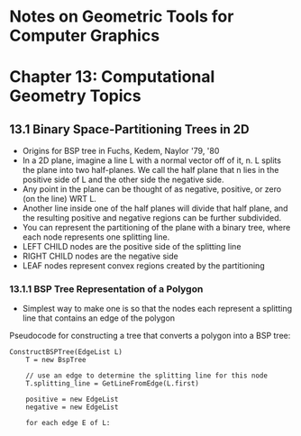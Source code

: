 # Notes on Geometric Tools for Computer Graphics

# Chapter 13: Computational Geometry Topics

## 13.1 Binary Space-Partitioning Trees in 2D

* Origins for BSP tree in Fuchs, Kedem, Naylor '79, '80
* In a 2D plane, imagine a line L with a normal vector off of it, n. L splits the plane into two half-planes. We call the half plane that n lies in the positive side of L and the other side the negative side.
* Any point in the plane can be thought of as negative, positive, or zero (on the line) WRT L.
* Another line inside one of the half planes will divide that half plane, and the resulting positive and negative regions can be further subdivided.
* You can represent the partitioning of the plane with a binary tree, where each node represents one splitting line.
* LEFT CHILD nodes are the positive side of the splitting line
* RIGHT CHILD nodes are the negative side
* LEAF nodes represent convex regions created by the partitioning

### 13.1.1 BSP Tree Representation of a Polygon

* Simplest way to make one is so that the nodes each represent a splitting line that contains an edge of the polygon

Pseudocode for constructing a tree that converts a polygon into a BSP tree:

```
ConstructBSPTree(EdgeList L)
    T = new BspTree

    // use an edge to determine the splitting line for this node
    T.splitting_line = GetLineFromEdge(L.first)

    positive = new EdgeList
    negative = new EdgeList  

    for each edge E of L:
```
